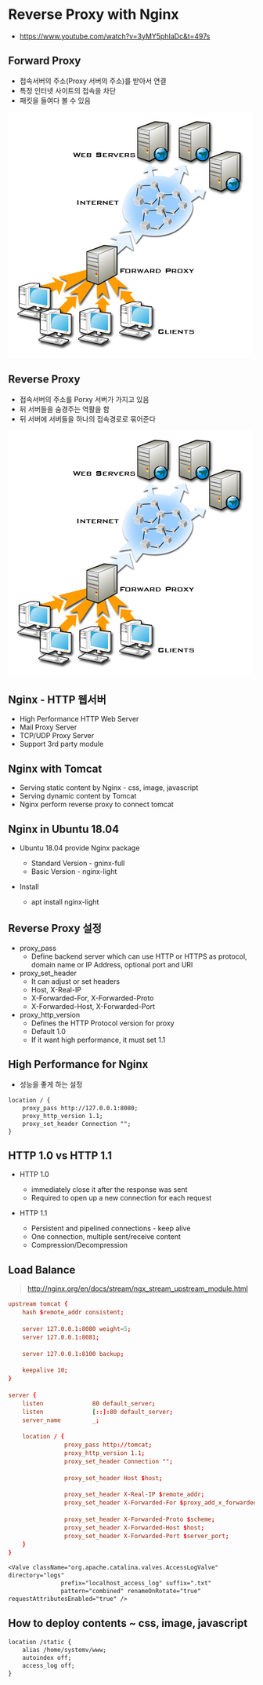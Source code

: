 # Reverse Proxy with Nginx
- https://www.youtube.com/watch?v=3yMY5phIaDc&t=497s

## Forward Proxy
- 접속서버의 주소(Proxy 서버의 주소)를 받아서 연결
- 특정 인터넷 사이트의 접속을 차단
- 패킷을 들여다 볼 수 있음

![포워드 프록시](./forwardproxy.gif)

## Reverse Proxy
- 접속서버의 주소를 Porxy 서버가 가지고 있음
- 뒤 서버들을 숨경주는 역활을 함
- 뒤 서버에 서버들을 하나의 접속경로로 묶어준다

![리버스 프록시](./forwardproxy.gif)

## Nginx - HTTP 웹서버
- High Performance HTTP Web Server
- Mail Proxy Server
- TCP/UDP Proxy Server
- Support 3rd party module

## Nginx with Tomcat
- Serving static content by Nginx - css, image, javascript
- Serving dynamic content by Tomcat
- Nginx perform reverse proxy to connect tomcat

## Nginx in Ubuntu 18.04
- Ubuntu 18.04 provide Nginx package
    - Standard Version - gninx-full
    - Basic Version - nginx-light

- Install
    - apt install nginx-light


## Reverse Proxy 설정
- proxy_pass
    - Define backend server which can use HTTP or HTTPS as protocol, domain name or IP Address, optional port and URI
- proxy_set_header
    - It can adjust or set headers
    - Host, X-Real-IP
    - X-Forwarded-For, X-Forwarded-Proto
    - X-Forwarded-Host, X-Forwarded-Port
- proxy_http_version
    - Defines the HTTP Protocol version for proxy
    - Default 1.0
    - If it want high performance, it must set 1.1

## High Performance for Nginx
- 성능을 좋게 하는 설정
```nginx ~ nginx.conf : reverse proxy 구현
location / {
    proxy_pass http://127.0.0.1:8080;
    proxy_http_version 1.1;
    proxy_set_header Connection "";
}
```

## HTTP 1.0 vs HTTP 1.1
- HTTP 1.0
    - immediately close it after the response was sent
    - Required to open up a new connection for each request

- HTTP 1.1
    - Persistent and pipelined connections - keep alive
    - One connection, multiple sent/receive content
    - Compression/Decompression

## Load Balance
> http://nginx.org/en/docs/stream/ngx_stream_upstream_module.html

``` nginx.conf
upstream tomcat {                              
    hash $remote_addr consistent;

    server 127.0.0.1:8080 weight=5;            
    server 127.0.0.1:8081;

    server 127.0.0.1:8100 backup;

    keepalive 10;
}   

server {
    listen              80 default_server;
    listen              [::]:80 default_server;
    server_name         _;

    location / {
                proxy_pass http://tomcat;
                proxy_http_version 1.1;
                proxy_set_header Connection "";

                proxy_set_header Host $host;

                proxy_set_header X-Real-IP $remote_addr;
                proxy_set_header X-Forwarded-For $proxy_add_x_forwarded_for;

                proxy_set_header X-Forwarded-Proto $scheme;
                proxy_set_header X-Forwarded-Host $host;
                proxy_set_header X-Forwarded-Port $server_port;                            
    }
}                              
``` 

``` tomcat ~ server.xml
<Valve className="org.apache.catalina.valves.AccessLogValve" directory="logs"
               prefix="localhost_access_log" suffix=".txt"
               pattern="combined" renameOnRotate="true" requestAttributesEnabled="true" />
```               

## How to deploy contents ~ css, image, javascript
``` nginx ~ nginx.conf
location /static {
    alias /home/systemv/www;
    autoindex off;
    access_log off;
}
```